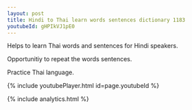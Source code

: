 ```yaml
---
layout: post
title: Hindi to Thai learn words sentences dictionary 1183 
youtubeId: gHPIkVJ1pE0
---
```

 
 
Helps to learn Thai words and sentences for Hindi speakers.

Opportunitiy to repeat the words sentences. 

Practice Thai language. 
 
{% include youtubePlayer.html id=page.youtubeId %}
 
 
{% include analytics.html %}